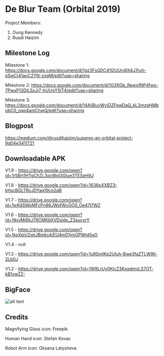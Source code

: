 # De Blur Team (Orbital 2019)
Project Members:
1) Oung Kennedy
2) Rusdi Haizim

## Milestone Log
Milestone 1: https://docs.google.com/document/d/1gz3FsQ0C41l2UUn4lX4J7ruh-eSwCi41aoC2YN-zsgM/edit?usp=sharing

Milestone 2: https://docs.google.com/document/d/1G3XGb_RewxfNP4fws-7PwsP13DjLSxJj7-hUUgYSlT4/edit?usp=sharing

Milestone 3: https://docs.google.com/document/d/14AliBuvWviDZFewDaQ_kL2mzgHMbobC0_nqp4amChwQ/edit?usp=sharing

## Blogpost
https://medium.com/@rusdihaizim/superes-an-orbital-project-9d04e3411721

## Downloadable APK
V1.9 - https://drive.google.com/open?id=1r5Brt1HTgChZL3qcWqI3GIue3TESeH9J

V1.8 - https://drive.google.com/open?id=1636pXXBZ3-bYgcBGLTRcJDYaq19ce2qB

V1.7 - https://drive.google.com/open?id=1ixKdSWpMFcPn86JWsfWvGO0_Oe47l7WZ

V1.6 - https://drive.google.com/open?id=1IkjyMi8ItJ79CMKbXVDsldx_Z3sucvrY

V1.5 - https://drive.google.com/open?id=1ksXeiU2wtJBmkcAiEU4mD1jmOPWt45xG

V1.4 - null

V1.3 - https://drive.google.com/open?id=1u9SmIKp2UIuh-Bwe3faZTLW9ll-2Lb0J

V1.2 - https://drive.google.com/open?id=1W9LrUy0KjcZ3KxqdmvLS7OT-kB1xwZZ-

## BigFace
![alt text](https://ibb.co/f0xXrdd)


## Credits
Magnifying Glass icon: Freepik

Human Hand icon: Stefan Kovac

Robot Arm icon: Oksana Latysheva 

